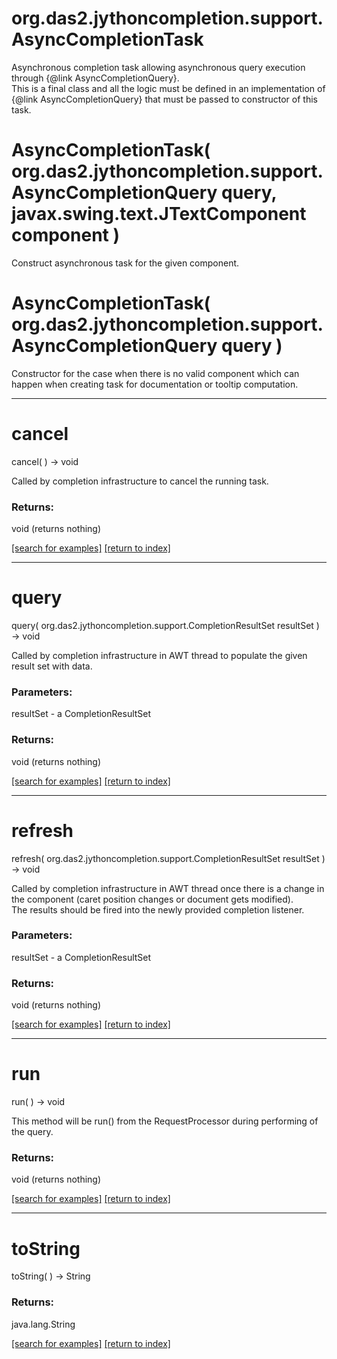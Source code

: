 # org.das2.jythoncompletion.support.AsyncCompletionTask

Asynchronous completion task allowing asynchronous query execution
 through {@link AsyncCompletionQuery}.
 <br>
 This is a final class and all the logic must be defined
 in an implementation of {@link AsyncCompletionQuery} that must
 be passed to constructor of this task.

# AsyncCompletionTask( org.das2.jythoncompletion.support.AsyncCompletionQuery query, javax.swing.text.JTextComponent component )
Construct asynchronous task for the given component.

# AsyncCompletionTask( org.das2.jythoncompletion.support.AsyncCompletionQuery query )
Constructor for the case when there is no valid component
 which can happen when creating task for documentation or tooltip computation.

***
<a name="cancel"></a>
# cancel
cancel(  ) &rarr; void

Called by completion infrastructure to cancel the running task.

### Returns:
void (returns nothing)


<a href="https://github.com/autoplot/dev/search?q=cancel&unscoped_q=cancel">[search for examples]</a>
<a href="https://github.com/autoplot/documentation/blob/master/javadoc/index-all.md">[return to index]</a>

***
<a name="query"></a>
# query
query( org.das2.jythoncompletion.support.CompletionResultSet resultSet ) &rarr; void

Called by completion infrastructure in AWT thread to populate
 the given result set with data.

### Parameters:
resultSet - a CompletionResultSet

### Returns:
void (returns nothing)


<a href="https://github.com/autoplot/dev/search?q=query&unscoped_q=query">[search for examples]</a>
<a href="https://github.com/autoplot/documentation/blob/master/javadoc/index-all.md">[return to index]</a>

***
<a name="refresh"></a>
# refresh
refresh( org.das2.jythoncompletion.support.CompletionResultSet resultSet ) &rarr; void

Called by completion infrastructure in AWT thread once there
 is a change in the component (caret position changes or document
 gets modified).
 <br>
 The results should be fired into the newly provided completion listener.

### Parameters:
resultSet - a CompletionResultSet

### Returns:
void (returns nothing)


<a href="https://github.com/autoplot/dev/search?q=refresh&unscoped_q=refresh">[search for examples]</a>
<a href="https://github.com/autoplot/documentation/blob/master/javadoc/index-all.md">[return to index]</a>

***
<a name="run"></a>
# run
run(  ) &rarr; void

This method will be run() from the RequestProcessor during
 performing of the query.

### Returns:
void (returns nothing)


<a href="https://github.com/autoplot/dev/search?q=run&unscoped_q=run">[search for examples]</a>
<a href="https://github.com/autoplot/documentation/blob/master/javadoc/index-all.md">[return to index]</a>

***
<a name="toString"></a>
# toString
toString(  ) &rarr; String



### Returns:
java.lang.String


<a href="https://github.com/autoplot/dev/search?q=toString&unscoped_q=toString">[search for examples]</a>
<a href="https://github.com/autoplot/documentation/blob/master/javadoc/index-all.md">[return to index]</a>

